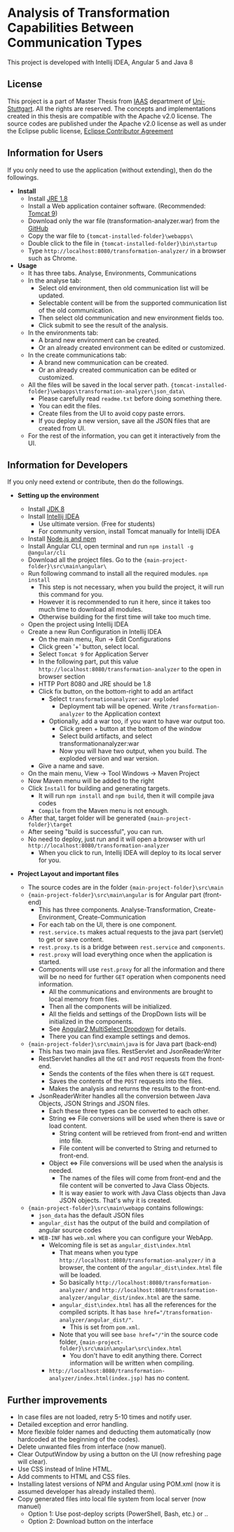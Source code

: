 
# Analysis of Transformation Capabilities Between Communication Types
This project is developed with Intellij IDEA, Angular 5 and Java 8 

## License 
This project is a part of Master Thesis from [IAAS](http://www.iaas.uni-stuttgart.de/) department of [Uni-Stuttgart](https://www.uni-stuttgart.de/). All the rights are reserved. 
The concepts and implementations created in this thesis are compatible with the Apache v2.0 license. 
The source codes are published under the Apache v2.0 license as well as under the Eclipse public license, [Eclipse Contributor Agreement](http://www.eclipse.org/legal/ECA.php)

## Information for Users
If you only need to use the application (without extending), then do the followings.
* <b>Install</b>
    * Install [JRE 1.8](http://www.oracle.com/technetwork/java/javase/downloads/jre8-downloads-2133155.html)
    * Install a Web application container software. (Recommended: [Tomcat 9](https://tomcat.apache.org/download-90.cgi))
    * Download only the war file (transformation-analyzer.war) from the [GitHub](https://github.com/mustafaakilli/master-thesis)
    * Copy the war file to `{tomcat-installed-folder}\webapps\`
    * Double click to the file in `{tomcat-installed-folder}\bin\startup`
    * Type `http://localhost:8080/transformation-analyzer/` in a browser such as Chrome.
* <b>Usage</b>
    * It has three tabs. Analyse, Environments, Communications
    * In the analyse tab:
        * Select old environment, then old communication list will be updated.
        * Selectable content will be from the supported communication list of the old communication.
        * Then select old communication and new environment fields too.
        * Click submit to see the result of the analysis.
    * In the environments tab:
        * A brand new environment can be created.
        * Or an already created environment can be edited or customized.
    * In the create communications tab:
        * A brand new communication can be created.
        * Or an already created communication can be edited or customized.
    * All the files will be saved in the local server path. `{tomcat-installed-folder}\webapps\transformation-analyzer\json_data\`
        * Please carefully read `readme.txt` before doing something there.       
        * You can edit the files.
        * Create files from the UI to avoid copy paste errors.
        * If you deploy a new version, save all the JSON files that are created from UI.
    * For the rest of the information, you can get it interactively from the UI.
    
## Information for Developers
If you only need extend or contribute, then do the followings.
* <b>Setting up the environment</b>
    * Install [JDK 8](http://www.oracle.com/technetwork/java/javase/downloads/jdk8-downloads-2133151.html)
    * Install [Intellij IDEA](https://www.jetbrains.com/idea/)
        * Use ultimate version. (Free for students)
        * For community version, install Tomcat manually for Intellij IDEA
    * Install [Node.js and npm](https://www.npmjs.com/get-npm?utm_source=house&utm_medium=homepage&utm_campaign=free%20orgs&utm_term=Install%20npm)
    * Install Angular CLI, open terminal and run `npm install -g @angular/cli`
    * Download all the project files. Go to the `{main-project-folder}\src\main\angular\`
    * Run following command to install all the required modules. `npm install`
        * This step is not necessary, when you build the project, it will run this command for you.
        * However it is recommended to run it here, since it takes too much time to download all modules.
        * Otherwise building for the first time will take too much time.
    * Open the project using Intellij IDEA
    * Create a new Run Configuration in Intellij IDEA
        * On the main menu, Run -> Edit Configurations
        * Click green '+' button, select local. 
        * Select `Tomcat 9` for Application Server
        * In the following part, put this value `http://localhost:8080/transformation-analyzer` to the open in browser section
        * HTTP Port 8080 and JRE should be 1.8
        * Click fix button, on the bottom-right to add an artifact
            * Select `transformationanalyzer:war exploded`
                * Deployment tab will be opened. Write `/transformation-analyzer` to the Application context
            * Optionally, add a war too, if you want to have war output too.
                * Click green + button at the bottom of the window
                * Select build artifacts, and select transformationanalyzer:war
                * Now you will have two output, when you build. The exploded version and war version.
        * Give a name and save. 
    * On the main menu, View -> Tool Windows -> Maven Project 
    * Now Maven menu will be added to the right
    * Click `Install` for building and generating targets. 
        * It will run `npm install` and `npm build`, then it will compile java codes
        * `Compile` from the Maven menu is not enough.
    * After that, target folder will be generated `{main-project-folder}\target`
    * After seeing "build is successful", you can run.
    * No need to deploy, just run and it will open a browser with url `http://localhost:8080/transformation-analyzer`
        * When you click to run, Intellij IDEA will deploy to its local server for you.
    
* <b>Project Layout and important files</b>
    * The source codes are in the folder `{main-project-folder}\src\main`
    * `{main-project-folder}\src\main\angular` is for Angular part (front-end)
        * This has three components. Analyse-Transformation, Create-Environment, Create-Communication
        * For each tab on the UI, there is one component.
        * `rest.service.ts` makes actual requests to the java part (servlet) to get or save content.
        * `rest.proxy.ts` is a bridge between `rest.service` and `components`.
        * `rest.proxy` will load everything once when the application is started. 
        * Components will use `rest.proxy` for all the information and there will be no need for further `GET` operation when components need information. 
            * All the communications and environments are brought to local memory from files.
            * Then all the components will be initialized.
            * All the fields and settings of the DropDown lists will be initialized in the components.
            * See [Angular2 MultiSelect Dropdown](http://cuppalabs.github.io/components/multiselectDropdown/) for details.
            * There you can find example settings and demos. 
    * `{main-project-folder}\src\main\java` is for Java part (back-end)
        * This has two main java files. RestServlet and JsonReaderWriter
        * RestServlet handles all the `GET` and `POST` requests from the front-end.
            * Sends the contents of the files when there is `GET` request.
            * Saves the contents of the `POST` requests into the files.
            * Makes the analysis and returns the results to the front-end.
        * JsonReaderWriter handles all the conversion between Java Objects, JSON Strings and JSON files.
            * Each these three types can be converted to each other. 
            * String <=> File conversions will be used when there is save or load content.
                * String content will be retrieved from front-end and written into file.
                * File content will be converted to String and returned to front-end. 
            * Object <=> File conversions will be used when the analysis is needed.
                * The names of the files will come from front-end and the file content will be converted to Java Class Objects.
                * It is way easier to work with Java Class objects than Java JSON objects. That's why it is created.    
    * `{main-project-folder}\src\main\webapp` contains followings:
      * `json_data` has the default JSON files
      * `angular_dist` has the output of the build and compilation of angular source codes 
      * `WEB-INF` has `web.xml` where you can configure your WebApp.
        * Welcoming file is set as `angular_dist\index.html`
            * That means when you type `http://localhost:8080/transformation-analyzer/` in a browser, the content of the `angular_dist\index.html` file will be loaded.
            * So basically `http://localhost:8080/transformation-analyzer/` and `http://localhost:8080/transformation-analyzer/angular_dist/index.html` are the same.
            * `angular_dist\index.html` has all the references for the compiled scripts. It has `base href="/transformation-analyzer/angular_dist/"`. 
                * This is set from `pom.xml`. 
            * Note that you will see `base href="/"`in the source code folder, `{main-project-folder}\src\main\angular\src\index.html`
                * You don't have to edit anything there. Correct information will be written when compiling.
        * `http://localhost:8080/transformation-analyzer/index.html(index.jsp)` has no content.
      
 

## Further improvements

* In case files are not loaded, retry 5-10 times and notify user.
* Detailed exception and error handling. 
* More flexible folder names and deducting them automatically (now hardcoded at the beginning of the codes).
* Delete unwanted files from interface (now manuel).
* Clear OutputWindow by using a button on the UI (now refreshing page will clear).
* Use CSS instead of Inline HTML.
* Add comments to HTML and CSS files.
* Installing latest versions of NPM and Angular using POM.xml (now it is assumed developer has already installed them).
* Copy generated files into local file system from local server (now manuel)
    - Option 1: Use post-deploy scripts (PowerShell, Bash, etc.) or ..
    - Option 2: Download button on the interface
